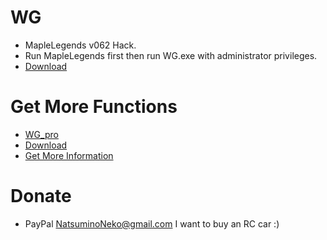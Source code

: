 # WG

* MapleLegends v062 Hack.
* Run MapleLegends first then run WG.exe with administrator privileges.
* [Download](https://github.com/natsuminoneko/wg/releases)

# Get More Functions

* [WG_pro](https://github.com/natsuminoneko/wg_pro)
* [Download](https://github.com/natsuminoneko/wg_pro/releases)
* [Get More Information](https://twitter.com/NatsuNa79836743/status/1275410790770552835?s=19)

# Donate

* PayPal NatsuminoNeko@gmail.com I want to buy an RC car :)
